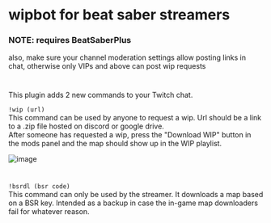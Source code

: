 # wipbot for beat saber streamers
### NOTE: requires BeatSaberPlus
also, make sure your channel moderation settings allow posting links in chat, otherwise only VIPs and above can post wip requests
# 

This plugin adds 2 new commands to your Twitch chat.

``!wip (url)``  
This command can be used by anyone to request a wip. Url should be a link to a .zip file hosted on discord or google drive.  
After someone has requested a wip, press the "Download WIP" button in the mods panel and the map should show up in the WIP playlist.

![image](https://user-images.githubusercontent.com/45233053/176416266-ef201bb7-a8da-4c1f-a273-7a4e9b57b52f.png)

# 

``!bsrdl (bsr code)``  
This command can only be used by the streamer. It downloads a map based on a BSR key. Intended as a backup in case the in-game map downloaders fail for whatever reason.
